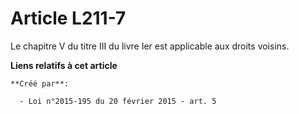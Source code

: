 # Article L211-7

Le chapitre V du titre III du livre Ier est applicable aux droits voisins.

**Liens relatifs à cet article**

	**Créé par**:

	  - Loi n°2015-195 du 20 février 2015 - art. 5

